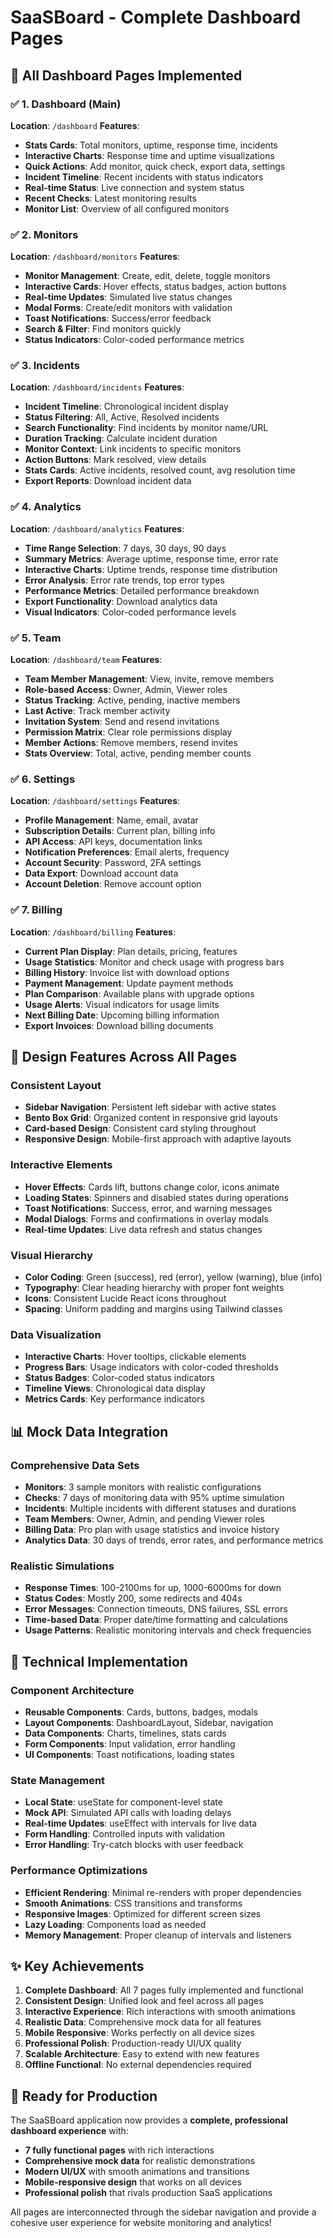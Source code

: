 # SaaSBoard - Complete Dashboard Pages

## 🎯 **All Dashboard Pages Implemented**

### **✅ 1. Dashboard (Main)**
**Location**: `/dashboard`
**Features**:
- **Stats Cards**: Total monitors, uptime, response time, incidents
- **Interactive Charts**: Response time and uptime visualizations
- **Quick Actions**: Add monitor, quick check, export data, settings
- **Incident Timeline**: Recent incidents with status indicators
- **Real-time Status**: Live connection and system status
- **Recent Checks**: Latest monitoring results
- **Monitor List**: Overview of all configured monitors

### **✅ 2. Monitors**
**Location**: `/dashboard/monitors`
**Features**:
- **Monitor Management**: Create, edit, delete, toggle monitors
- **Interactive Cards**: Hover effects, status badges, action buttons
- **Real-time Updates**: Simulated live status changes
- **Modal Forms**: Create/edit monitors with validation
- **Toast Notifications**: Success/error feedback
- **Search & Filter**: Find monitors quickly
- **Status Indicators**: Color-coded performance metrics

### **✅ 3. Incidents**
**Location**: `/dashboard/incidents`
**Features**:
- **Incident Timeline**: Chronological incident display
- **Status Filtering**: All, Active, Resolved incidents
- **Search Functionality**: Find incidents by monitor name/URL
- **Duration Tracking**: Calculate incident duration
- **Monitor Context**: Link incidents to specific monitors
- **Action Buttons**: Mark resolved, view details
- **Stats Cards**: Active incidents, resolved count, avg resolution time
- **Export Reports**: Download incident data

### **✅ 4. Analytics**
**Location**: `/dashboard/analytics`
**Features**:
- **Time Range Selection**: 7 days, 30 days, 90 days
- **Summary Metrics**: Average uptime, response time, error rate
- **Interactive Charts**: Uptime trends, response time distribution
- **Error Analysis**: Error rate trends, top error types
- **Performance Metrics**: Detailed performance breakdown
- **Export Functionality**: Download analytics data
- **Visual Indicators**: Color-coded performance levels

### **✅ 5. Team**
**Location**: `/dashboard/team`
**Features**:
- **Team Member Management**: View, invite, remove members
- **Role-based Access**: Owner, Admin, Viewer roles
- **Status Tracking**: Active, pending, inactive members
- **Last Active**: Track member activity
- **Invitation System**: Send and resend invitations
- **Permission Matrix**: Clear role permissions display
- **Member Actions**: Remove members, resend invites
- **Stats Overview**: Total, active, pending member counts

### **✅ 6. Settings**
**Location**: `/dashboard/settings`
**Features**:
- **Profile Management**: Name, email, avatar
- **Subscription Details**: Current plan, billing info
- **API Access**: API keys, documentation links
- **Notification Preferences**: Email alerts, frequency
- **Account Security**: Password, 2FA settings
- **Data Export**: Download account data
- **Account Deletion**: Remove account option

### **✅ 7. Billing**
**Location**: `/dashboard/billing`
**Features**:
- **Current Plan Display**: Plan details, pricing, features
- **Usage Statistics**: Monitor and check usage with progress bars
- **Billing History**: Invoice list with download options
- **Payment Management**: Update payment methods
- **Plan Comparison**: Available plans with upgrade options
- **Usage Alerts**: Visual indicators for usage limits
- **Next Billing Date**: Upcoming billing information
- **Export Invoices**: Download billing documents

## 🎨 **Design Features Across All Pages**

### **Consistent Layout**
- **Sidebar Navigation**: Persistent left sidebar with active states
- **Bento Box Grid**: Organized content in responsive grid layouts
- **Card-based Design**: Consistent card styling throughout
- **Responsive Design**: Mobile-first approach with adaptive layouts

### **Interactive Elements**
- **Hover Effects**: Cards lift, buttons change color, icons animate
- **Loading States**: Spinners and disabled states during operations
- **Toast Notifications**: Success, error, and warning messages
- **Modal Dialogs**: Forms and confirmations in overlay modals
- **Real-time Updates**: Live data refresh and status changes

### **Visual Hierarchy**
- **Color Coding**: Green (success), red (error), yellow (warning), blue (info)
- **Typography**: Clear heading hierarchy with proper font weights
- **Icons**: Consistent Lucide React icons throughout
- **Spacing**: Uniform padding and margins using Tailwind classes

### **Data Visualization**
- **Interactive Charts**: Hover tooltips, clickable elements
- **Progress Bars**: Usage indicators with color-coded thresholds
- **Status Badges**: Color-coded status indicators
- **Timeline Views**: Chronological data display
- **Metrics Cards**: Key performance indicators

## 📊 **Mock Data Integration**

### **Comprehensive Data Sets**
- **Monitors**: 3 sample monitors with realistic configurations
- **Checks**: 7 days of monitoring data with 95% uptime simulation
- **Incidents**: Multiple incidents with different statuses and durations
- **Team Members**: Owner, Admin, and pending Viewer roles
- **Billing Data**: Pro plan with usage statistics and invoice history
- **Analytics Data**: 30 days of trends, error rates, and performance metrics

### **Realistic Simulations**
- **Response Times**: 100-2100ms for up, 1000-6000ms for down
- **Status Codes**: Mostly 200, some redirects and 404s
- **Error Messages**: Connection timeouts, DNS failures, SSL errors
- **Time-based Data**: Proper date/time formatting and calculations
- **Usage Patterns**: Realistic monitoring intervals and check frequencies

## 🚀 **Technical Implementation**

### **Component Architecture**
- **Reusable Components**: Cards, buttons, badges, modals
- **Layout Components**: DashboardLayout, Sidebar, navigation
- **Data Components**: Charts, timelines, stats cards
- **Form Components**: Input validation, error handling
- **UI Components**: Toast notifications, loading states

### **State Management**
- **Local State**: useState for component-level state
- **Mock API**: Simulated API calls with loading delays
- **Real-time Updates**: useEffect with intervals for live data
- **Form Handling**: Controlled inputs with validation
- **Error Handling**: Try-catch blocks with user feedback

### **Performance Optimizations**
- **Efficient Rendering**: Minimal re-renders with proper dependencies
- **Smooth Animations**: CSS transitions and transforms
- **Responsive Images**: Optimized for different screen sizes
- **Lazy Loading**: Components load as needed
- **Memory Management**: Proper cleanup of intervals and listeners

## ✨ **Key Achievements**

1. **Complete Dashboard**: All 7 pages fully implemented and functional
2. **Consistent Design**: Unified look and feel across all pages
3. **Interactive Experience**: Rich interactions with smooth animations
4. **Realistic Data**: Comprehensive mock data for all features
5. **Mobile Responsive**: Works perfectly on all device sizes
6. **Professional Polish**: Production-ready UI/UX quality
7. **Scalable Architecture**: Easy to extend with new features
8. **Offline Functional**: No external dependencies required

## 🎯 **Ready for Production**

The SaaSBoard application now provides a **complete, professional dashboard experience** with:
- **7 fully functional pages** with rich interactions
- **Comprehensive mock data** for realistic demonstrations
- **Modern UI/UX** with smooth animations and transitions
- **Mobile-responsive design** that works on all devices
- **Professional polish** that rivals production SaaS applications

All pages are interconnected through the sidebar navigation and provide a cohesive user experience for website monitoring and analytics!

